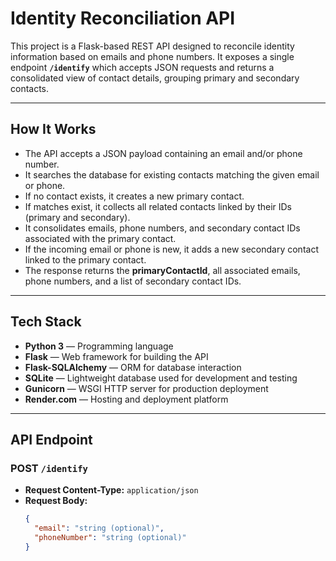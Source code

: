# Identity Reconciliation API

This project is a Flask-based REST API designed to reconcile identity information based on emails and phone numbers. It exposes a single endpoint **`/identify`** which accepts JSON requests and returns a consolidated view of contact details, grouping primary and secondary contacts.

---

## How It Works

- The API accepts a JSON payload containing an email and/or phone number.
- It searches the database for existing contacts matching the given email or phone.
- If no contact exists, it creates a new primary contact.
- If matches exist, it collects all related contacts linked by their IDs (primary and secondary).
- It consolidates emails, phone numbers, and secondary contact IDs associated with the primary contact.
- If the incoming email or phone is new, it adds a new secondary contact linked to the primary contact.
- The response returns the **primaryContactId**, all associated emails, phone numbers, and a list of secondary contact IDs.

---

## Tech Stack

- **Python 3** — Programming language
- **Flask** — Web framework for building the API
- **Flask-SQLAlchemy** — ORM for database interaction
- **SQLite** — Lightweight database used for development and testing
- **Gunicorn** — WSGI HTTP server for production deployment
- **Render.com** — Hosting and deployment platform

---

## API Endpoint

### POST `/identify`

- **Request Content-Type:** `application/json`
- **Request Body:**  
  ```json
  {
    "email": "string (optional)",
    "phoneNumber": "string (optional)"
  }
